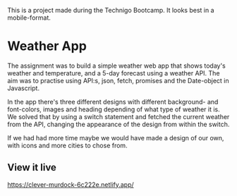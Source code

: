 This is a project made during the Technigo Bootcamp. It looks best in a mobile-format. 

# Weather App
The assignment was to build a simple weather web app that shows today's weather and temperature, and a 5-day forecast using a weather API. The aim was to practise using API:s, json, fetch, promises and the Date-object in Javascript. 

In the app there's three different designs with different background- and font-colors, images and heading depending of what type of weather it is. We solved that by using a switch statement and fetched the current weather from the API, changing the appearance of the design from within the switch. 

If we had had more time maybe we would have made a design of our own, with icons and more cities to chose from. 

## View it live
https://clever-murdock-6c222e.netlify.app/

